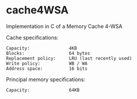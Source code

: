 # cache4WSA
Implementation in C of a Memory Cache 4-WSA

Cache specifications:

	Capacity: 				4KB
	Blocks: 				64 bytes
	Replacement policy: 	LRU (last recently used)
	Write policy: 			WB / WA
	Address space: 			16 bits

Principal memory specifications:

	Capacity: 				64KB